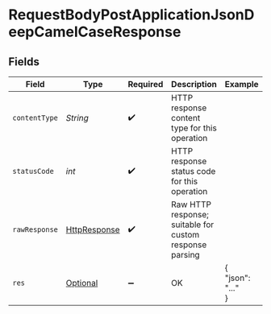 # RequestBodyPostApplicationJsonDeepCamelCaseResponse


## Fields

| Field                                                                                                                                 | Type                                                                                                                                  | Required                                                                                                                              | Description                                                                                                                           | Example                                                                                                                               |
| ------------------------------------------------------------------------------------------------------------------------------------- | ------------------------------------------------------------------------------------------------------------------------------------- | ------------------------------------------------------------------------------------------------------------------------------------- | ------------------------------------------------------------------------------------------------------------------------------------- | ------------------------------------------------------------------------------------------------------------------------------------- |
| `contentType`                                                                                                                         | *String*                                                                                                                              | :heavy_check_mark:                                                                                                                    | HTTP response content type for this operation                                                                                         |                                                                                                                                       |
| `statusCode`                                                                                                                          | *int*                                                                                                                                 | :heavy_check_mark:                                                                                                                    | HTTP response status code for this operation                                                                                          |                                                                                                                                       |
| `rawResponse`                                                                                                                         | [HttpResponse<InputStream>](https://docs.oracle.com/en/java/javase/11/docs/api/java.net.http/java/net/http/HttpResponse.html)         | :heavy_check_mark:                                                                                                                    | Raw HTTP response; suitable for custom response parsing                                                                               |                                                                                                                                       |
| `res`                                                                                                                                 | [Optional<RequestBodyPostApplicationJsonDeepCamelCaseRes>](../../models/operations/RequestBodyPostApplicationJsonDeepCamelCaseRes.md) | :heavy_minus_sign:                                                                                                                    | OK                                                                                                                                    | {<br/>"json": "..."<br/>}                                                                                                             |